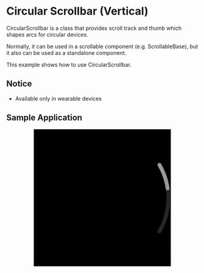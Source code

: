 # Circular Scrollbar (Vertical)

CircularScrollbar is a class that provides scroll track and thumb which shapes arcs for circular devices.

Normally, it can be used in a scrollable component (e.g. ScrollableBase), but it also can be used as a standalone component.

This example shows how to use CircularScrollbar.

## Notice
* Available only in wearable devices

## Sample Application
<div style="text-align:center;width:100%;"><img src="./preview/preview.gif" /></div>
